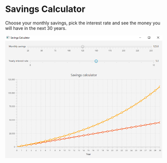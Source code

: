 # Savings Calculator

Choose your monthly savings, pick the interest rate and see the money you will have in the next 30 years.

![](demo.png)
